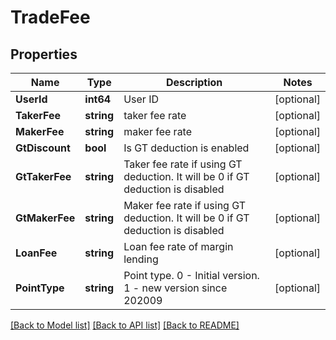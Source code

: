 # TradeFee

## Properties

Name | Type | Description | Notes
------------ | ------------- | ------------- | -------------
**UserId** | **int64** | User ID | [optional] 
**TakerFee** | **string** | taker fee rate | [optional] 
**MakerFee** | **string** | maker fee rate | [optional] 
**GtDiscount** | **bool** | Is GT deduction is enabled | [optional] 
**GtTakerFee** | **string** | Taker fee rate if using GT deduction. It will be 0 if GT deduction is disabled | [optional] 
**GtMakerFee** | **string** | Maker fee rate if using GT deduction. It will be 0 if GT deduction is disabled | [optional] 
**LoanFee** | **string** | Loan fee rate of margin lending | [optional] 
**PointType** | **string** | Point type. 0 - Initial version. 1 - new version since 202009 | [optional] 

[[Back to Model list]](../README.md#documentation-for-models) [[Back to API list]](../README.md#documentation-for-api-endpoints) [[Back to README]](../README.md)


